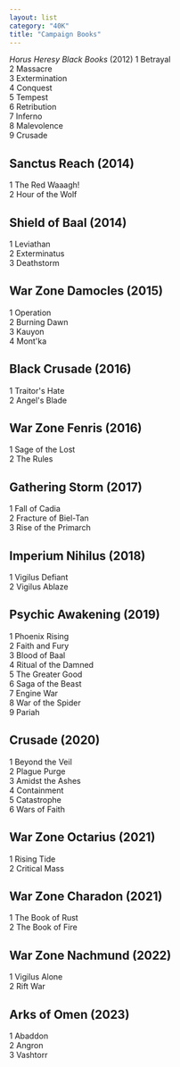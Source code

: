 ```yaml
---
layout: list
category: "40K"
title: "Campaign Books"
---
```


*Horus Heresy Black Books* (2012)
1 Betrayal  
2 Massacre  
3 Extermination  
4 Conquest  
5 Tempest  
6 Retribution  
7 Inferno  
8 Malevolence  
9 Crusade  

## Sanctus Reach (2014) ##
1 The Red Waaagh!  
2 Hour of the Wolf  

## Shield of Baal (2014) ##
1 Leviathan  
2 Exterminatus  
3 Deathstorm  

## War Zone Damocles (2015) ##
1 Operation  
2 Burning Dawn  
3 Kauyon  
4 Mont'ka  

## Black Crusade (2016) ##
1 Traitor's Hate  
2 Angel's Blade  

## War Zone Fenris (2016) ##
1 Sage of the Lost  
2 The Rules  

## Gathering Storm (2017) ##
1 Fall of Cadia  
2 Fracture of Biel-Tan  
3 Rise of the Primarch  

## Imperium Nihilus (2018) ## 
1 Vigilus Defiant  
2 Vigilus Ablaze  

## Psychic Awakening (2019) ##
1 Phoenix Rising  
2 Faith and Fury  
3 Blood of Baal  
4 Ritual of the Damned  
5 The Greater Good  
6 Saga of the Beast  
7 Engine War  
8 War of the Spider  
9 Pariah  

## Crusade (2020) ##
1 Beyond the Veil  
2 Plague Purge  
3 Amidst the Ashes  
4 Containment  
5 Catastrophe  
6 Wars of Faith  

## War Zone Octarius (2021) ##
1 Rising Tide  
2 Critical Mass  

## War Zone Charadon (2021) ##
1 The Book of Rust  
2 The Book of Fire  

## War Zone Nachmund (2022) ##
1 Vigilus Alone  
2 Rift War  

## Arks of Omen (2023) ##
1 Abaddon  
2 Angron  
3 Vashtorr  

